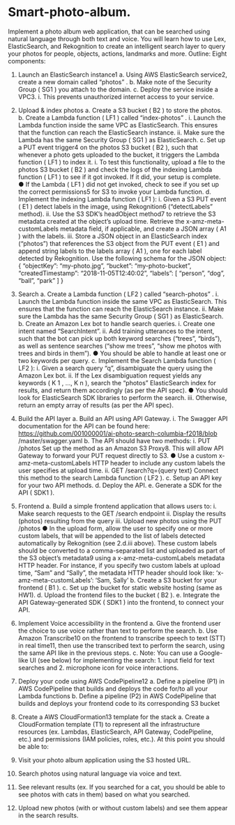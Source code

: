 # Smart-photo-album. 

Implement a photo album web application, that can be searched using natural language
through both text and voice. You will learn how to use Lex, ElasticSearch, and
Rekognition to create an intelligent search layer to query your photos for people,
objects, actions, landmarks and more.
Outline:
Eight components:
1. Launch an ElasticSearch instance1
a. Using AWS ElasticSearch service2, create a new domain called “photos” .
b. Make note of the Security Group ( SG1 ) you attach to the domain.
c. Deploy the service inside a VPC3.
i. This prevents unauthorized internet access to your service.

2. Upload & index photos
a. Create a S3 bucket ( B2 ) to store the photos.
b. Create a Lambda function ( LF1 ) called “index-photos” .
i. Launch the Lambda function inside the same VPC as
ElasticSearch. This ensures that the function can reach the
ElasticSearch instance.
ii. Make sure the Lambda has the same Security Group ( SG1 ) as
ElasticSearch.
c. Set up a PUT event trigger4 on the photos S3 bucket ( B2 ), such that
whenever a photo gets uploaded to the bucket, it triggers the Lambda
function ( LF1 ) to index it.
i. To test this functionality, upload a file to the photos S3 bucket ( B2 )
and check the logs of the indexing Lambda function ( LF1 ) to see if
it got invoked. If it did, your setup is complete.
● If the Lambda ( LF1 ) did not get invoked, check to see if you
set up the correct permissions5 for S3 to invoke your
Lambda function.
d. Implement the indexing Lambda function ( LF1 ):
i. Given a S3 PUT event ( E1 ) detect labels in the image, using
Rekognition6 (“detectLabels” method).
ii. Use the S3 SDK’s headObject method7 to retrieve the S3 metadata
created at the object’s upload time. Retrieve the
x-amz-meta-customLabels metadata field, if applicable, and
create a JSON array ( A1 ) with the labels.
iii. Store a JSON object in an ElasticSearch index (“photos”) that
references the S3 object from the PUT event ( E1 ) and append
string labels to the labels array ( A1 ), one for each label detected by
Rekognition.
Use the following schema for the JSON object:
{
“objectKey”: “my-photo.jpg”,
“bucket”: “my-photo-bucket”,
“createdTimestamp”: “2018-11-05T12:40:02”,
“labels”: [
“person”,
“dog”,
“ball”,
“park”
]
}

3. Search
a. Create a Lambda function ( LF2 ) called “search-photos” .
i. Launch the Lambda function inside the same VPC as
ElasticSearch. This ensures that the function can reach the
ElasticSearch instance.
ii. Make sure the Lambda has the same Security Group ( SG1 ) as
ElasticSearch.
b. Create an Amazon Lex bot to handle search queries.
i. Create one intent named “SearchIntent”.
ii. Add training utterances to the intent, such that the bot can pick up
both keyword searches (“trees”, “birds”), as well as sentence
searches (“show me trees”, “show me photos with trees and birds
in them”).
● You should be able to handle at least one or two keywords
per query.
c. Implement the Search Lambda function ( LF2 ):
i. Given a search query “q”, disambiguate the query using the
Amazon Lex bot.
ii. If the Lex disambiguation request yields any keywords ( K 1 , …, K n ),
search the “photos” ElasticSearch index for results, and return them
accordingly (as per the API spec).
● You should look for ElasticSearch SDK libraries to perform
the search.
iii. Otherwise, return an empty array of results (as per the API spec).

4. Build the API layer
a. Build an API using API Gateway.
i. The Swagger API documentation for the API can be found here:
https://github.com/001000001/ai-photo-search-columbia-f2018/blob
/master/swagger.yaml
b. The API should have two methods:
i. PUT /photos
Set up the method as an Amazon S3 Proxy8. This will allow API
Gateway to forward your PUT request directly to S3.
● Use a custom x-amz-meta-customLabels HTTP header to
include any custom labels the user specifies at upload time.
ii. GET /search?q={query text}
Connect this method to the search Lambda function ( LF2 ).
c. Setup an API key for your two API methods.
d. Deploy the API.
e. Generate a SDK for the API ( SDK1 ).

5. Frontend
a. Build a simple frontend application that allows users to:
i. Make search requests to the GET /search endpoint
ii. Display the results (photos) resulting from the query
iii. Upload new photos using the PUT /photos
● In the upload form, allow the user to specify one or more
custom labels, that will be appended to the list of labels
detected automatically by Rekognition (see 2.d.iii above).
These custom labels should be converted to a
comma-separated list and uploaded as part of the S3
object’s metadata9 using a x-amz-meta-customLabels
metadata HTTP header.
For instance, if you specify two custom labels at upload time,
“Sam” and “Sally”, the metadata HTTP header should look
like: ‘x-amz-meta-customLabels’: ‘Sam, Sally’
b. Create a S3 bucket for your frontend ( B1 ).
c. Set up the bucket for static website hosting (same as HW1).
d. Upload the frontend files to the bucket ( B2 ).
e. Integrate the API Gateway-generated SDK ( SDK1 ) into the frontend, to
connect your API.

6. Implement Voice accessibility in the frontend
a. Give the frontend user the choice to use voice rather than text to perform
the search.
b. Use Amazon Transcribe10 on the frontend to transcribe speech to text
(STT) in real time11, then use the transcribed text to perform the search,
using the same API like in the previous steps.
c. Note: You can use a Google-like UI (see below) for implementing the
search: 1. input field for text searches and 2. microphone icon for voice
interactions.

7. Deploy your code using AWS CodePipeline12
a. Define a pipeline (P1) in AWS CodePipeline that builds and deploys the
code for/to all your Lambda functions
b. Define a pipeline (P2) in AWS CodePipeline that builds and deploys your
frontend code to its corresponding S3 bucket

8. Create a AWS CloudFormation13 template for the stack
a. Create a CloudFormation template (T1) to represent all the infrastructure
resources (ex. Lambdas, ElasticSearch, API Gateway, CodePipeline, etc.)
and permissions (IAM policies, roles, etc.).
At this point you should be able to:
1. Visit your photo album application using the S3 hosted URL.
2. Search photos using natural language via voice and text.
3. See relevant results (ex. If you searched for a cat, you should be able to see
photos with cats in them) based on what you searched.
4. Upload new photos (with or without custom labels) and see them appear in the
search results.







